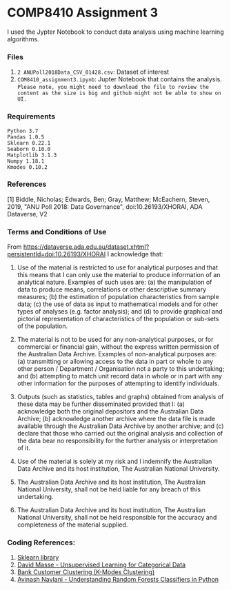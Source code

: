 
# COMP8410 Assignment 3
I used the Jypter Notebook to conduct data analysis using machine learning algorithms.
### Files
1. `2 ANUPoll2018Data_CSV_01428.csv`: Dataset of interest
2. `COM8410_assignment3.ipynb`: Jupter Notebook that contains the analysis. `Please note, you might need to download the file to review the content as the size is big and github might not be able to show on UI.` 

### Requirements
```
Python 3.7
Pandas 1.0.5
Sklearn 0.22.1
Seaborn 0.10.0
Matplotlib 3.1.3
Numpy 1.18.1
Kmodes 0.10.2
```

### References
[1] Biddle, Nicholas; Edwards, Ben; Gray, Matthew; McEachern, Steven, 2019, "ANU Poll 2018: Data Governance", doi:10.26193/XHORAI, ADA Dataverse, V2

### Terms and Conditions of Use
From https://dataverse.ada.edu.au/dataset.xhtml?persistentId=doi:10.26193/XHORAI
I acknowledge that: 
1. Use of the material is restricted to use for analytical purposes and that this means that I can only use the material to produce information of an analytical nature. Examples of such uses are: (a) the manipulation of data to produce means, correlations or other descriptive summary measures; (b) the estimation of population characteristics from sample data; (c) the use of data as input to mathematical models and for other types of analyses (e.g. factor analysis); and (d) to provide graphical and pictorial representation of characteristics of the population or sub-sets of the population. 

2. The material is not to be used for any non-analytical purposes, or for commercial or financial gain, without the express written permission of the Australian Data Archive. Examples of non-analytical purposes are: (a) transmitting or allowing access to the data in part or whole to any other person / Department / Organisation not a party to this undertaking; and (b) attempting to match unit record data in whole or in part with any other information for the purposes of attempting to identify individuals. 

3. Outputs (such as statistics, tables and graphs) obtained from analysis of these data may be further disseminated provided that I: (a) acknowledge both the original depositors and the Australian Data Archive; (b) acknowledge another archive where the data file is made available through the Australian Data Archive by another archive; and (c) declare that those who carried out the original analysis and collection of the data bear no responsibility for the further analysis or interpretation of it. 

4. Use of the material is solely at my risk and I indemnify the Australian Data Archive and its host institution, The Australian National University. 

5. The Australian Data Archive and its host institution, The Australian National University, shall not be held liable for any breach of this undertaking. 

6. The Australian Data Archive and its host institution, The Australian National University, shall not be held responsible for the accuracy and completeness of the material supplied.

### Coding References:
1. [Sklearn library](https://scikit-learn.org/stable/modules/naive_bayes.html)
2. [David Masse - Unsupervised Learning for Categorical Data](https://medium.com/@davidmasse8/unsupervised-learning-for-categorical-data-dd7e497033ae)
3. [Bank Customer Clustering (K-Modes Clustering)](https://www.kaggle.com/ashydv/bank-customer-clustering-k-modes-clustering)
4. [Avinash Navlani - Understanding Random Forests Classifiers in Python](https://www.datacamp.com/community/tutorials/random-forests-classifier-python)
